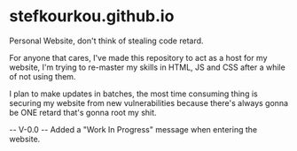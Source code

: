 # stefkourkou.github.io

Personal Website, don't think of stealing code retard.


For anyone that cares,
I've made this repository to act as a host for my website,
I'm trying to re-master my skills in HTML, JS and CSS after a while of not using them.

I plan to make updates in batches,
the most time consuming thing is securing my website from new vulnerabilities because there's always gonna be ONE retard that's gonna root my shit.

-- V-0.0 --
 Added a "Work In Progress" message when entering the website.

